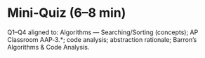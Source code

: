 # Mini-Quiz (6–8 min)

Q1–Q4 aligned to: Algorithms — Searching/Sorting (concepts); AP Classroom AAP‑3.*; code analysis; abstraction rationale; Barron’s Algorithms & Code Analysis.
